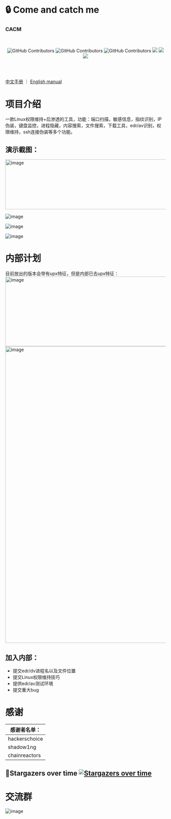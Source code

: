 # :lock:	Come and catch me 
### CACM


<br/>
  <p align="center">
    <img alt="GitHub Contributors" src="https://img.shields.io/badge/%E4%BD%9C%E8%80%85-%E5%BC%B1%E9%B8%A1-red" />
    <img alt="GitHub Contributors" src="https://img.shields.io/badge/%E5%8D%9A%E5%AE%A2-www.ruoji6.github.io-blue" />
    <img alt="GitHub Contributors" src="https://img.shields.io/badge/%E5%AE%89%E5%85%A8%E5%9B%A2%E9%98%9F-One--fox-pink" />
    <img src="https://badgen.net/github/stars/RuoJi6/HackerPermKeeper/?icon=github&color=black">
    <a href="https://github.com/RuoJi6/HackerPermKeeper/releases"><img src="https://img.shields.io/github/downloads/RuoJi6/HackerPermKeeper/total?color=blueviolet"></a>
    <img src="https://badgen.net/github/issues/RuoJi6/HackerPermKeeper">
</p>
<br/>
<br/>


[中文手册](https://github.com/RuoJi6/CACM/wiki/CACM-%E5%B7%A5%E5%85%B7%E4%BD%BF%E7%94%A8%E6%95%99%E7%A8%8B) ｜ [English manual](https://github.com/RuoJi6/CACM/wiki/CACM-Tool-Usage-Guide)

# 项目介绍
一款Linux权限维持+后渗透的工具，功能：端口扫描，敏感信息，指纹识别，IP伪装，键盘监控，进程隐藏，内容搜索，文件搜索，下载工具，edr/av识别，权限维持，ssh连接伪装等多个功能。
## 演示截图：

<img width="1136" height="157" alt="image" src="https://github.com/user-attachments/assets/428f6191-17cc-41ec-a1d8-032f8d1439c8" />


![image](https://github.com/user-attachments/assets/dede9aac-dfb6-4a9e-8e13-4a30e38953cd)

![image](https://github.com/user-attachments/assets/423b1b21-ef0f-4ebc-8c6f-76914119b62a)


![image](https://github.com/user-attachments/assets/e09d9c9e-f334-4dd9-93d1-ae9cce712d5b)


# 内部计划
目前放出的版本会带有upx特征，但是内部已去upx特征：
<img width="992" height="219" alt="image" src="https://github.com/user-attachments/assets/2ff3ac98-0ecf-42e9-8650-8b7698057c7d" />
<img width="1656" height="932" alt="image" src="https://github.com/user-attachments/assets/adb5e452-d563-41e6-b873-1bf99ee20945" />

## 加入内部：
 - 提交edr/dv进程名以及文件位置
 - 提交Linux权限维持技巧
 - 提供edr/av测试环境
 - 提交重大bug

# 感谢
| 感谢者名单：  |
| ------------- |
| hackerschoice |
| shadow1ng     |
| chainreactors |



## :star2:Stargazers over time [![Stargazers over time](https://starchart.cc/RuoJi6/HackerPermKeeper.svg)](https://starchart.cc/RuoJi6/HackerPermKeeper)


# 交流群
![image](https://github.com/user-attachments/assets/4cf408f2-596b-447f-bd2e-1f821c5e297b)


